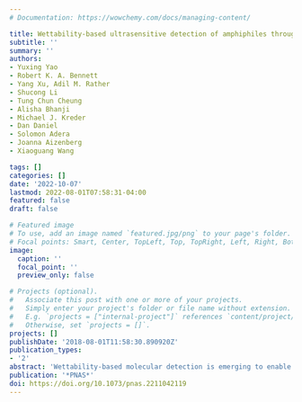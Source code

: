 ```yaml
---
# Documentation: https://wowchemy.com/docs/managing-content/

title: Wettability-based ultrasensitive detection of amphiphiles through directed concentration at disordered regions in self-assembled monolayers
subtitle: ''
summary: ''
authors:
- Yuxing Yao
- Robert K. A. Bennett
- Yang Xu, Adil M. Rather
- Shucong Li
- Tung Chun Cheung
- Alisha Bhanji
- Michael J. Kreder
- Dan Daniel
- Solomon Adera
- Joanna Aizenberg
- Xiaoguang Wang

tags: []
categories: []
date: '2022-10-07'
lastmod: 2022-08-01T07:58:31-04:00
featured: false
draft: false

# Featured image
# To use, add an image named `featured.jpg/png` to your page's folder.
# Focal points: Smart, Center, TopLeft, Top, TopRight, Left, Right, BottomLeft, Bottom, BottomRight.
image:
  caption: ''
  focal_point: ''
  preview_only: false

# Projects (optional).
#   Associate this post with one or more of your projects.
#   Simply enter your project's folder or file name without extension.
#   E.g. `projects = ["internal-project"]` references `content/project/deep-learning/index.md`.
#   Otherwise, set `projects = []`.
projects: []
publishDate: '2018-08-01T11:58:30.890920Z'
publication_types:
- '2'
abstract: 'Wettability-based molecular detection is emerging to enable portable and fast chemical detection within droplets. However, current detection methods can only respond to changes in a droplet’s bulk wetting properties, leading to poor detection limits. We report a design principle that overcomes this fundamental limitation by locally concentrating analytes within a droplet’s contact line to modulate the local surface roughness, which further affects droplet mobility. This mechanism enables the detection of molecules even at minute concentrations where droplets’ bulk wetting properties are unchanged. This design can be implemented to functional surface devices that can readily sort microliter aqueous droplets into discrete groups with different amphiphile concentrations and molecular sizes, which have potential for early disease diagnostics and environmental water quality monitoring.'
publication: '*PNAS*'
doi: https://doi.org/10.1073/pnas.2211042119
---
```


